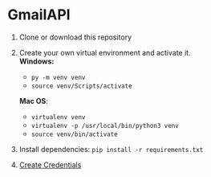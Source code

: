 # GmailAPI
1. Clone or download this repository
2. Create your own virtual environment and activate it.  
**Windows:**  
	* `py -m venv venv `  
	* `source venv/Scripts/activate`

	**Mac OS**:
	* `virtualenv venv`
	* `virtualenv -p /usr/local/bin/python3 venv`
	* `source venv/bin/activate`
3. Install dependencies: `pip install -r requirements.txt`
4. [Create Credentials](https://developers.google.com/workspace/guides/create-credentials "Create Credentials") 
